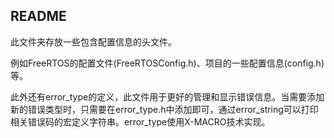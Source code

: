 ## README

此文件夹存放一些包含配置信息的头文件。

例如FreeRTOS的配置文件(FreeRTOSConfig.h)、项目的一些配置信息(config.h)等。

此外还有error_type的定义，此文件用于更好的管理和显示错误信息。当需要添加新的错误类型时，只需要在error_type.h中添加即可，通过error_string可以打印相关错误码的宏定义字符串。error_type使用X-MACRO技术实现。
